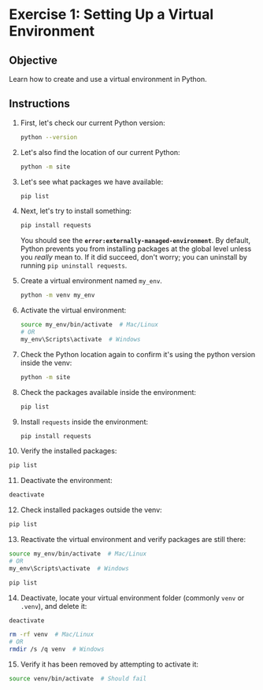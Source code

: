 # Exercise 1: Setting Up a Virtual Environment

## Objective

Learn how to create and use a virtual environment in Python.

## Instructions

1. First, let's check our current Python version:

   ```bash
   python --version
   ```

2. Let's also find the location of our current Python:

   ```bash
   python -m site
   ```

3. Let's see what packages we have available:

   ```bash
   pip list
   ```

4. Next, let's try to install something:

   ```bash
   pip install requests
   ```

   You should see the **`error:externally-managed-environment`**. By default, Python prevents you from installing packages at the global level unless you *really* mean to. If it did succeed, don't worry; you can uninstall by running `pip uninstall requests`.

5. Create a virtual environment named `my_env`.

   ```bash
   python -m venv my_env
   ```

6. Activate the virtual environment:

   ```bash
   source my_env/bin/activate  # Mac/Linux
   # OR
   my_env\Scripts\activate  # Windows

7. Check the Python location again to confirm it's using the python version inside the venv:

   ```bash
   python -m site
   ```

8. Check the packages available inside the environment:

   ```bash
   pip list
   ```

9. Install `requests` inside the environment:

   ```bash
   pip install requests
   ```

10. Verify the installed packages:

   ```bash
   pip list
   ```

11. Deactivate the environment:

   ```bash
   deactivate
   ```

12. Check installed packages outside the venv:

   ```bash
   pip list
   ```

13. Reactivate the virtual environment and verify packages are still there:

   ```bash
   source my_env/bin/activate  # Mac/Linux
   # OR
   my_env\Scripts\activate  # Windows
   
   pip list
   ```

14. Deactivate, locate your virtual environment folder (commonly `venv` or `.venv`), and delete it:

   ```bash
   deactivate

   rm -rf venv  # Mac/Linux
   # OR
   rmdir /s /q venv  # Windows
   ```

15. Verify it has been removed by attempting to activate it:

   ```bash
   source venv/bin/activate  # Should fail
   ```

